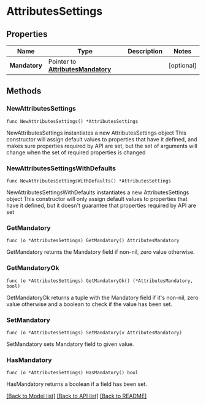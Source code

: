 # AttributesSettings

## Properties

Name | Type | Description | Notes
------------ | ------------- | ------------- | -------------
**Mandatory** | Pointer to [**AttributesMandatory**](AttributesMandatory.md) |  | [optional] 

## Methods

### NewAttributesSettings

`func NewAttributesSettings() *AttributesSettings`

NewAttributesSettings instantiates a new AttributesSettings object
This constructor will assign default values to properties that have it defined,
and makes sure properties required by API are set, but the set of arguments
will change when the set of required properties is changed

### NewAttributesSettingsWithDefaults

`func NewAttributesSettingsWithDefaults() *AttributesSettings`

NewAttributesSettingsWithDefaults instantiates a new AttributesSettings object
This constructor will only assign default values to properties that have it defined,
but it doesn't guarantee that properties required by API are set

### GetMandatory

`func (o *AttributesSettings) GetMandatory() AttributesMandatory`

GetMandatory returns the Mandatory field if non-nil, zero value otherwise.

### GetMandatoryOk

`func (o *AttributesSettings) GetMandatoryOk() (*AttributesMandatory, bool)`

GetMandatoryOk returns a tuple with the Mandatory field if it's non-nil, zero value otherwise
and a boolean to check if the value has been set.

### SetMandatory

`func (o *AttributesSettings) SetMandatory(v AttributesMandatory)`

SetMandatory sets Mandatory field to given value.

### HasMandatory

`func (o *AttributesSettings) HasMandatory() bool`

HasMandatory returns a boolean if a field has been set.


[[Back to Model list]](../README.md#documentation-for-models) [[Back to API list]](../README.md#documentation-for-api-endpoints) [[Back to README]](../README.md)


